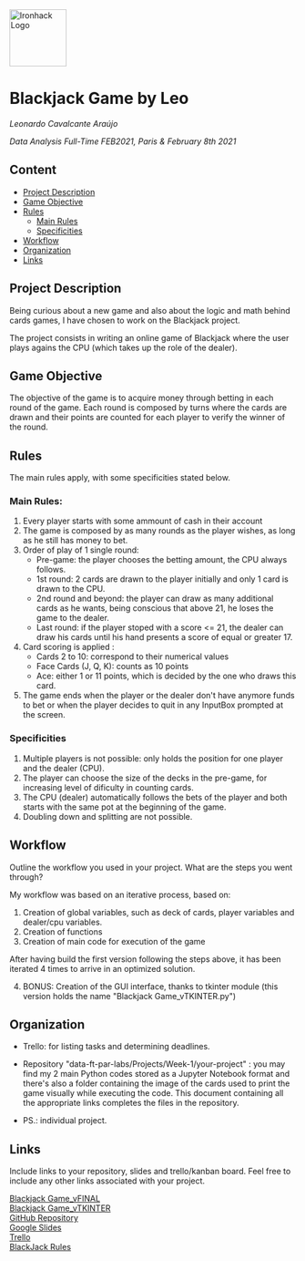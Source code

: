 <img src="https://bit.ly/2VnXWr2" alt="Ironhack Logo" width="100"/>

# Blackjack Game by Leo
*Leonardo Cavalcante Araújo*

*Data Analysis Full-Time FEB2021, Paris & February 8th 2021*

## Content
- [Project Description](#project-description)
- [Game Objective](#game-objective)
- [Rules](#rules)
    -  [Main Rules](#main-rules)
    -  [Specificities](#specificities)
- [Workflow](#workflow)
- [Organization](#organization)
- [Links](#links)

## Project Description
Being curious about a new game and also about the logic and math behind cards games, I have chosen to work on the Blackjack project.

The project consists in writing an online game of Blackjack where the user plays agains the CPU (which takes up the role of the dealer).

## Game Objective
The objective of the game is to acquire money through betting in each round of the game. Each round is composed by turns where the cards are drawn and their points are counted for each player to verify the winner of the round.

## Rules
The main rules apply, with some specificities stated below.

### Main Rules:
1. Every player starts with some ammount of cash in their account 
2. The game is composed by as many rounds as the player wishes, as long as he still has money to bet.
3. Order of play of 1 single round:
    - Pre-game: the player chooses the betting amount, the CPU always follows.
    - 1st round: 2 cards are drawn to the player initially and only 1 card is drawn to the CPU.
    - 2nd round and beyond: the player can draw as many additional cards as he wants, being conscious that above 21, he loses the game to the dealer.
    - Last round: if the player stoped with a score <= 21, the dealer can draw his cards until his hand presents a score of equal or greater 17.
3. Card scoring is applied : 
    - Cards 2 to 10: correspond to their numerical values
    - Face Cards (J, Q, K): counts as 10 points
    - Ace: either 1 or 11 points, which is decided by the one who draws this card.
4. The game ends when the player or the dealer don't have anymore funds to bet or when the player decides to quit in any InputBox prompted at the screen.

### Specificities
1. Multiple players is not possible: only holds the position for one player and the dealer (CPU).
2. The player can choose the size of the decks in the pre-game, for increasing level of dificulty in counting cards.
3. The CPU (dealer) automatically follows the bets of the player and both starts with the same pot at the beginning of the game.
4. Doubling down and splitting are not possible.

## Workflow
Outline the workflow you used in your project. What are the steps you went through?

My workflow was based on an iterative process, based on:
1. Creation of global variables, such as deck of cards, player variables and dealer/cpu variables.
2. Creation of functions
3. Creation of main code for execution of the game

After having build the first version following the steps above, it has been iterated 4 times to arrive in an optimized solution.

4. BONUS: Creation of the GUI interface, thanks to tkinter module (this version holds the name "Blackjack Game_vTKINTER.py")

## Organization
- Trello: for listing tasks and determining deadlines.
- Repository "data-ft-par-labs/Projects/Week-1/your-project" : you may find my 2 main Python codes stored as a Jupyter Notebook format and there's also a folder containing the image of the cards used to print the game visually while executing the code. This document containing all the appropriate links completes the files in the repository.  

- PS.: individual project.

## Links
Include links to your repository, slides and trello/kanban board. Feel free to include any other links associated with your project.

[Blackjack Game_vFINAL](https://github.com/leo-cavalcante/data-ft-par-labs/blob/main/Projects/Week-1/your-project/Blackjack%20Game_vFINAL.ipynb)  
[Blackjack Game_vTKINTER](https://github.com/leo-cavalcante/data-ft-par-labs/blob/main/Projects/Week-1/your-project/Blackjack%20Game_vTKINTER.ipynb)  
[GitHub Repository](https://github.com/leo-cavalcante/data-ft-par-labs/tree/main/Projects/Week-1/your-project)  
[Google Slides](https://docs.google.com/presentation/d/1551GoYrD76L0y5D45VVs1hfH_hPP5mTUOZQyBmd21X4/edit?usp=sharing)  
[Trello](https://trello.com/invite/b/w4QneQYo/5ace74351ce209a6104be71573fe1b96/blackjack)   
[BlackJack Rules](https://www.beatblackjack.org/rules/#:~:text=The%20values%20of%20the%20cards,is%20denoted%20as%207%2F17.)